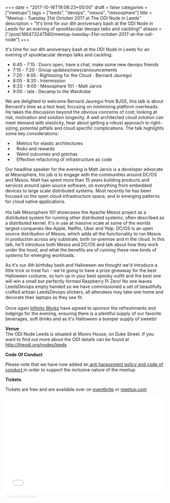+++
date = "2017-10-16T19:06:23+00:00"
draft = false
categories = ["meetups"]
tags = ["leeds", "devops", "mesos", "mesosphere"]
title = "Meetup - Tuesday 31st October 2017 at The ODI Node in Leeds"
description = "It's time for our 4th anniversary bash at the ODI Node in Leeds for an evening of spooktacular devops talks and cackling!"
aliases = ["/post/166473247580/meetup-tuesday-31st-october-2017-at-the-odi-node"]
+++
<p><p>It's time for our 4th anniversary bash at the ODI Node in Leeds for an evening of spooktacular devops talks and cackling:</p><ul><li>6:45 - 7:15 : Doors open, have a chat, make some new devops friends<br></li><li>7:15 - 7:20 : Group updates/news/announcements<br></li><li>7:20 - 8:05 : Rightsizing for the Cloud - Bernard Jauregui<br></li><li>8:05 - 8:20 : Intermission<br></li><li>8:20 - 9:00 : Mesosphere 101 - Matt Jarvis<br></li><li>9:00 - late : Decamp to the Wardrobe<br></li></ul><!-- more --><p>We are delighted to welcome Bernard Jauregui from BJSS, this talk is about Bernard's time as a test lead, focusing on minimising platform overheads. He takes the discussion beyond the obvious concerns of cost; looking at risk, motivation and solution longevity. A well architected cloud solution can meet demand with elasticity, hear about getting a robust approach to right-sizing, potential pitfalls and cloud specific complications. The talk highlights some key considerations:</p><ul><li>   Metrics for elastic architectures<br></li><li>   Risks and rewards<br></li><li>   Weird outcomes and gotchas<br></li><li>   Effective refactoring of infrastructure as code<br></li></ul><p>Our headline speaker for the evening is Matt Jarvis is a developer advocate at Mesosphere, his job is to engage with the communities around DC/OS and Mesos. Matt has spent more than 15 years building products and services around open source software, on everything from embedded devices to large scale distributed systems. Most recently he has been focused on the open cloud infrastructure space, and in emerging patterns for cloud native applications. <br><br>His talk Mesosphere 101 showcases the Apache Mesos project as a distributed system for running other distributed systems, often described as a distributed kernel. It's in use at massive scale at some of the worlds largest companies like Apple, Netflix, Uber and Yelp. DC/OS is an open source distribution of Mesos, which adds all the functionality to run Mesos in production across any substrate, both on-premise and in the cloud. In this talk, he'll introduce both Mesos and DC/OS and talk about how they work under the hood, and what the benefits are of running these new kinds of systems for emerging workloads. </p><p>As it's our 4th birthday bash and Halloween we thought we'd introduce a little trick or treat fun - we're going to have a prize giveaway for the best Halloween costume, so turn up in your best spooky outfit and the best one will win a small but perfectly formed Raspberry Pi Zero! No one leaves LeedsDevops empty handed so we have commissioned a set of beautifully crafted artisan LeedsDevops stickers, all attendees may take one home and decorate their laptops as they see fit.<br><br>Once again <a href="https://www.infinityworks.com/">Infinity Works</a> have agreed to sponsor the refreshments and lodgings for the evening, ensuring there is a plentiful supply of our favorite beverages, soft drinks and as it's Halloween a bumper supply of sweets!</p><p><b>Venue</b><br>The ODI Node Leeds is situated at Munro House, on Duke Street. If you want to find out more about the ODI details can be found at<a href="https://theodi.org/nodes/leeds"> </a><a href="http://theodi.org/nodes/leeds">http://theodi.org/nodes/leeds</a></p><p><b>Code Of Conduct</b></p><p>Please note that we have now added an<a href="http://www.leedsdevops.org.uk/post/165145559625/code-of-conduct"> anti harassment policy and code of conduct </a>in order to support the inclusive nature of the meetup.</p><p></p><p><b>Tickets</b></p><p>Tickets are free and are available over on <a href="https://leedsdevops-oct-17.eventbrite.co.uk">eventbrite</a> or <a href="https://www.meetup.com/LeedsDevops/events/244258569/">meetup.com</a></p>
<p></p>
<div style="width:100%; text-align:left;"><iframe src="//eventbrite.co.uk/tickets-external?eid=38975107596&amp;ref=etckt" frameborder="0" height="304" width="100%" marginheight="5" marginwidth="5" scrolling="auto"></iframe><div style="font-family:Helvetica, Arial; font-size:10px; padding:5px 0 5px; margin:2px; width:100%; text-align:left;"><a class="powered-by-eb" style="color: #dddddd; text-decoration: none;" target="_blank" href="http://www.eventbrite.co.uk/r/etckt">Powered by Eventbrite</a></div></div></p>
